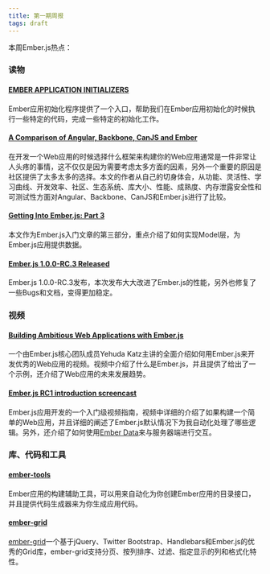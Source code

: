 ```yaml
---
title: 第一期周报
tags: draft
---
```


本周Ember.js热点：

### 读物

#### [EMBER APPLICATION INITIALIZERS](http://mcdowall.info/posts/ember-application-initializers/)

Ember应用初始化程序提供了一个入口，帮助我们在Ember应用初始化的时候执行一些特定的代码，完成一些特定的初始化工作。

#### [A Comparison of Angular, Backbone, CanJS and Ember](http://sporto.github.io/blog/2013/04/12/comparison-angular-backbone-can-ember/)

在开发一个Web应用的时候选择什么框架来构建你的Web应用通常是一件非常让人头疼的事情，这不仅仅是因为需要考虑太多方面的因素，另外一个重要的原因是社区提供了太多太多的选择。本文的作者从自己的切身体会，从功能、灵活性、学习曲线、开发效率、社区、生态系统、库大小、性能、成熟度、内存泄露安全性和可测试性方面对Angular、Backbone、CanJS和Ember.js进行了比较。

#### [Getting Into Ember.js: Part 3](http://net.tutsplus.com/tutorials/javascript-ajax/getting-into-ember-js-part-3/)

本文作为Ember.js入门文章的第三部分，重点介绍了如何实现Model层，为Ember.js应用提供数据。

#### [Ember.js 1.0.0-RC.3 Released](http://emberjs.cn/blog/2013/04/23/ember-js-1-0-0-rc3.html)

Ember.js 1.0.0-RC.3发布，本次发布大大改进了Ember.js的性能，另外也修复了一些Bugs和文档，变得更加稳定。

### 视频

#### [Building Ambitious Web Applications with Ember.js](http://www.tudou.com/programs/view/HvtE3-nEyPg/)

一个由Ember.js核心团队成员Yehuda
Katz主讲的全面介绍如何用Ember.js来开发优秀的Web应用的视频。视频中介绍了什么是Ember.js，并且提供了给出了一个示例，还介绍了Web应用的未来发展趋势。


#### [Ember.js RC1 introduction screencast](http://toranbillups.com/blog/archive/2013/03/02/emberjs-rc1-introduction-screencast/)

Ember.js应用开发的一个入门级视频指南，视频中详细的介绍了如果构建一个简单的Web应用，并且详细的阐述了Ember.js默认情况下为我自动化处理了哪些逻辑。另外，还介绍了如何使用[Ember Data](https://github.com/emberjs/data)来与服务器端进行交互。

### 库、代码和工具

#### [ember-tools](https://github.com/rpflorence/ember-tools)

Ember应用的构建辅助工具，可以用来自动化为你创建Ember应用的目录接口，并且提供代码生成器来为你生成应用代码。

#### [ember-grid](https://github.com/Myslik/ember-grid)

[ember-grid](https://github.com/Myslik/ember-grid)一个基于jQuery、Twitter Bootstrap、Handlebars和Ember.js的优秀的Grid库，ember-grid支持分页、按列排序、过滤、指定显示的列和格式化特性。

